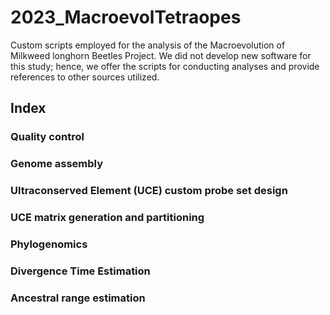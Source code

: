 # 2023_MacroevolTetraopes

Custom scripts employed for the analysis of the Macroevolution of Milkweed longhorn Beetles Project.
We did not develop new software for this study; hence, we offer the scripts for conducting analyses and provide references to other sources utilized.

## Index
### Quality control
### Genome assembly
### Ultraconserved Element (UCE) custom probe set design
### UCE matrix generation and partitioning
### Phylogenomics
### Divergence Time Estimation
### Ancestral range estimation
